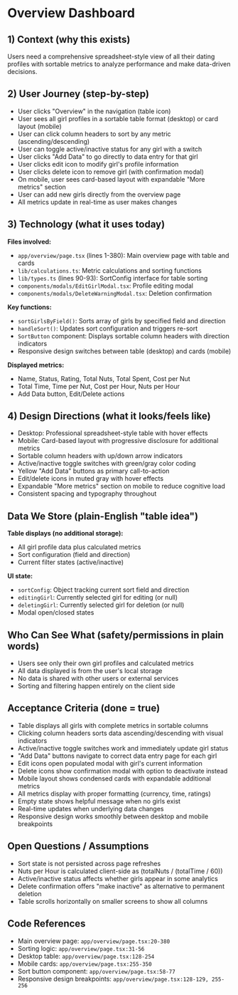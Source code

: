 # Overview Dashboard

## 1) Context (why this exists)
Users need a comprehensive spreadsheet-style view of all their dating profiles with sortable metrics to analyze performance and make data-driven decisions.

## 2) User Journey (step-by-step)
- User clicks "Overview" in the navigation (table icon)
- User sees all girl profiles in a sortable table format (desktop) or card layout (mobile)
- User can click column headers to sort by any metric (ascending/descending)
- User can toggle active/inactive status for any girl with a switch
- User clicks "Add Data" to go directly to data entry for that girl
- User clicks edit icon to modify girl's profile information
- User clicks delete icon to remove girl (with confirmation modal)
- On mobile, user sees card-based layout with expandable "More metrics" section
- User can add new girls directly from the overview page
- All metrics update in real-time as user makes changes

## 3) Technology (what it uses today)
**Files involved:**
- `app/overview/page.tsx` (lines 1-380): Main overview page with table and cards
- `lib/calculations.ts`: Metric calculations and sorting functions
- `lib/types.ts` (lines 90-93): SortConfig interface for table sorting
- `components/modals/EditGirlModal.tsx`: Profile editing modal
- `components/modals/DeleteWarningModal.tsx`: Deletion confirmation

**Key functions:**
- `sortGirlsByField()`: Sorts array of girls by specified field and direction
- `handleSort()`: Updates sort configuration and triggers re-sort
- `SortButton` component: Displays sortable column headers with direction indicators
- Responsive design switches between table (desktop) and cards (mobile)

**Displayed metrics:**
- Name, Status, Rating, Total Nuts, Total Spent, Cost per Nut
- Total Time, Time per Nut, Cost per Hour, Nuts per Hour
- Add Data button, Edit/Delete actions

## 4) Design Directions (what it looks/feels like)
- Desktop: Professional spreadsheet-style table with hover effects
- Mobile: Card-based layout with progressive disclosure for additional metrics
- Sortable column headers with up/down arrow indicators
- Active/inactive toggle switches with green/gray color coding
- Yellow "Add Data" buttons as primary call-to-action
- Edit/delete icons in muted gray with hover effects
- Expandable "More metrics" section on mobile to reduce cognitive load
- Consistent spacing and typography throughout

## Data We Store (plain-English "table idea")
**Table displays (no additional storage):**
- All girl profile data plus calculated metrics
- Sort configuration (field and direction)
- Current filter states (active/inactive)

**UI state:**
- `sortConfig`: Object tracking current sort field and direction
- `editingGirl`: Currently selected girl for editing (or null)
- `deletingGirl`: Currently selected girl for deletion (or null)
- Modal open/closed states

## Who Can See What (safety/permissions in plain words)
- Users see only their own girl profiles and calculated metrics
- All data displayed is from the user's local storage
- No data is shared with other users or external services
- Sorting and filtering happen entirely on the client side

## Acceptance Criteria (done = true)
- Table displays all girls with complete metrics in sortable columns
- Clicking column headers sorts data ascending/descending with visual indicators
- Active/inactive toggle switches work and immediately update girl status
- "Add Data" buttons navigate to correct data entry page for each girl
- Edit icons open populated modal with girl's current information
- Delete icons show confirmation modal with option to deactivate instead
- Mobile layout shows condensed cards with expandable additional metrics
- All metrics display with proper formatting (currency, time, ratings)
- Empty state shows helpful message when no girls exist
- Real-time updates when underlying data changes
- Responsive design works smoothly between desktop and mobile breakpoints

## Open Questions / Assumptions
- Sort state is not persisted across page refreshes
- Nuts per Hour is calculated client-side as (totalNuts / (totalTime / 60))
- Active/inactive status affects whether girls appear in some analytics
- Delete confirmation offers "make inactive" as alternative to permanent deletion
- Table scrolls horizontally on smaller screens to show all columns

## Code References
- Main overview page: `app/overview/page.tsx:20-380`
- Sorting logic: `app/overview/page.tsx:31-56`
- Desktop table: `app/overview/page.tsx:128-254`
- Mobile cards: `app/overview/page.tsx:255-350`
- Sort button component: `app/overview/page.tsx:58-77`
- Responsive design breakpoints: `app/overview/page.tsx:128-129, 255-256`